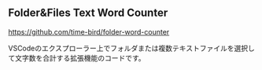 ## Folder&Files Text Word Counter

https://github.com/time-bird/folder-word-counter

VSCodeのエクスプローラー上でフォルダまたは複数テキストファイルを選択して文字数を合計する拡張機能のコードです。
